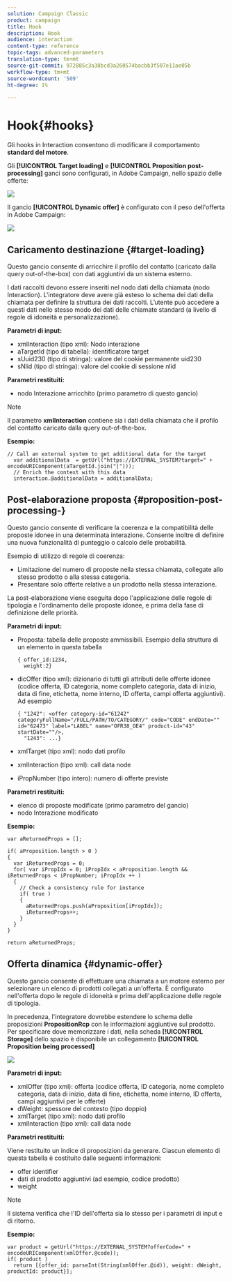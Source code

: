 ```yaml
---
solution: Campaign Classic
product: campaign
title: Hook
description: Hook
audience: interaction
content-type: reference
topic-tags: advanced-parameters
translation-type: tm+mt
source-git-commit: 972885c3a38bcd3a260574bacbb3f507e11ae05b
workflow-type: tm+mt
source-wordcount: '509'
ht-degree: 1%

---
```



# Hook{#hooks}

Gli hooks in Interaction consentono di modificare il comportamento **standard del motore**.

Gli **[!UICONTROL Target loading]** e **[!UICONTROL Proposition post-processing]** ganci sono configurati, in  Adobe Campaign, nello spazio delle offerte:

![](assets/interaction_hooks_1.png)

Il gancio **[!UICONTROL Dynamic offer]** è configurato con il peso dell&#39;offerta in  Adobe Campaign:

![](assets/interaction_hooks_2.png)

## Caricamento destinazione {#target-loading}

Questo gancio consente di arricchire il profilo del contatto (caricato dalla query out-of-the-box) con dati aggiuntivi da un sistema esterno.

I dati raccolti devono essere inseriti nel nodo dati della chiamata (nodo Interaction). L&#39;integratore deve avere già esteso lo schema dei dati della chiamata per definire la struttura dei dati raccolti. L’utente può accedere a questi dati nello stesso modo dei dati delle chiamate standard (a livello di regole di idoneità e personalizzazione).

**Parametri di input:**

* xmlInteraction (tipo xml): Nodo interazione
* aTargetId (tipo di tabella): identificatore target
* sUuid230 (tipo di stringa): valore del cookie permanente uid230
* sNlid (tipo di stringa): valore del cookie di sessione nlid

**Parametri restituiti:**

* nodo Interazione arricchito (primo parametro di questo gancio)

>[!NOTE]
>
>Il parametro **xmlInteraction** contiene sia i dati della chiamata che il profilo del contatto caricato dalla query out-of-the-box.

**Esempio:**

```
// Call an external system to get additional data for the target
  var additionalData  = getUrl("https://EXTERNAL_SYSTEM?target=" + encodeURIComponent(aTargetId.join("|")));
  // Enrich the context with this data
  interaction.@additionalData = additionalData;
```

## Post-elaborazione proposta {#proposition-post-processing-}

Questo gancio consente di verificare la coerenza e la compatibilità delle proposte idonee in una determinata interazione. Consente inoltre di definire una nuova funzionalità di punteggio o calcolo delle probabilità.

Esempio di utilizzo di regole di coerenza:

* Limitazione del numero di proposte nella stessa chiamata, collegate allo stesso prodotto o alla stessa categoria.
* Presentare solo offerte relative a un prodotto nella stessa interazione.

La post-elaborazione viene eseguita dopo l&#39;applicazione delle regole di tipologia e l&#39;ordinamento delle proposte idonee, e prima della fase di definizione delle priorità.

**Parametri di input:**

* Proposta: tabella delle proposte ammissibili. Esempio della struttura di un elemento in questa tabella

   ```
   { offer_id:1234,
     weight:2}
   ```

* dicOffer (tipo xml): dizionario di tutti gli attributi delle offerte idonee (codice offerta, ID categoria, nome completo categoria, data di inizio, data di fine, etichetta, nome interno, ID offerta, campi offerta aggiuntivi). Ad esempio

   ```
   { "1242": <offer category-id="61242" categoryFullName="/FULL/PATH/TO/CATEGORY/" code="CODE" endDate="" id="62473" label="LABEL" name="OFR38_OE4" product-id="43" startDate=""/>,
     "1243": ...}
   ```

* xmlTarget (tipo xml): nodo dati profilo
* xmlInteraction (tipo xml): call data node
* iPropNumber (tipo intero): numero di offerte previste

**Parametri restituiti:**

* elenco di proposte modificate (primo parametro del gancio)
* nodo Interazione modificato

**Esempio:**

```
var aReturnedProps = [];

if( aProposition.length > 0 )
{
  var iReturnedProps = 0;
  for( var iPropIdx = 0; iPropIdx < aProposition.length && iReturnedProps < iPropNumber; iPropIdx ++ )
  {
    // Check a consistency rule for instance
    if( true )
    {
      aReturnedProps.push(aProposition[iPropIdx]);
      iReturnedProps++;
    }
  }
}

return aReturnedProps;
```

## Offerta dinamica {#dynamic-offer}

Questo gancio consente di effettuare una chiamata a un motore esterno per selezionare un elenco di prodotti collegati a un&#39;offerta. È configurato nell&#39;offerta dopo le regole di idoneità e prima dell&#39;applicazione delle regole di tipologia.

In precedenza, l&#39;integratore dovrebbe estendere lo schema delle proposizioni **PropositionRcp** con le informazioni aggiuntive sul prodotto. Per specificare dove memorizzare i dati, nella scheda **[!UICONTROL Storage]** dello spazio è disponibile un collegamento **[!UICONTROL Proposition being processed]**

![](assets/interaction_hooks_3.png)

**Parametri di input:**

* xmlOffer (tipo xml): offerta (codice offerta, ID categoria, nome completo categoria, data di inizio, data di fine, etichetta, nome interno, ID offerta, campi aggiuntivi per le offerte)
* dWeight: spessore del contesto (tipo doppio)
* xmlTarget (tipo xml): nodo dati profilo
* xmlInteraction (tipo xml): call data node

**Parametri restituiti:**

Viene restituito un indice di proposizioni da generare. Ciascun elemento di questa tabella è costituito dalle seguenti informazioni:

* offer identifier
* dati di prodotto aggiuntivi (ad esempio, codice prodotto)
* weight

>[!NOTE]
>
>Il sistema verifica che l&#39;ID dell&#39;offerta sia lo stesso per i parametri di input e di ritorno.

**Esempio:**

```
var product = getUrl("https://EXTERNAL_SYSTEM?offerCode=" + encodeURIComponent(xmlOffer.@code));
if( product )
  return [{offer_id: parseInt(String(xmlOffer.@id)), weight: dWeight, productId: product}];
```

